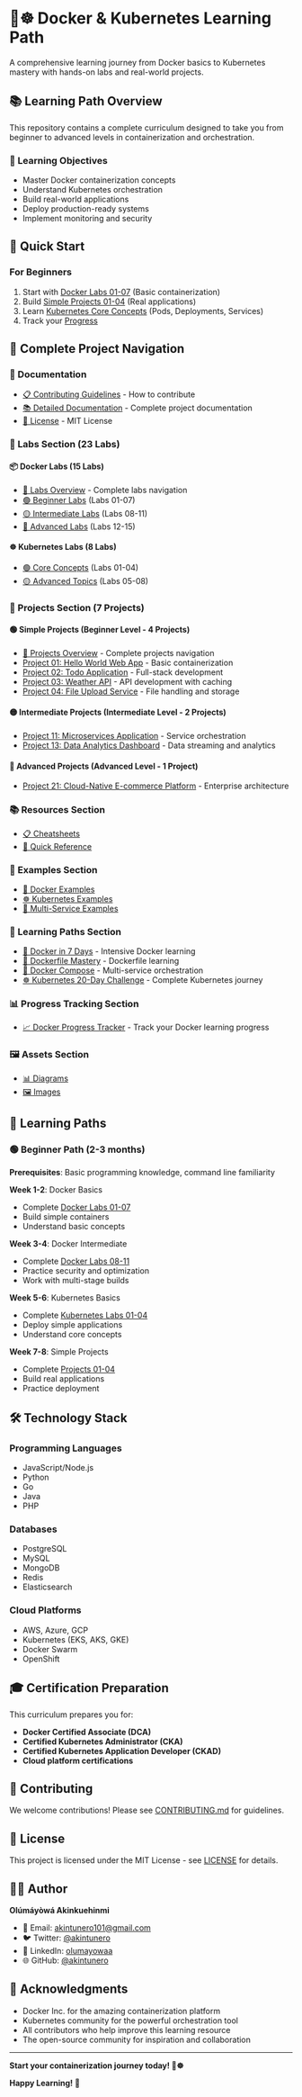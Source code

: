 # 🐳☸️ Docker & Kubernetes Learning Path

A comprehensive learning journey from Docker basics to Kubernetes mastery with hands-on labs and real-world projects.

## 📚 Learning Path Overview

This repository contains a complete curriculum designed to take you from beginner to advanced levels in containerization and orchestration.

### 🎯 Learning Objectives
- Master Docker containerization concepts
- Understand Kubernetes orchestration
- Build real-world applications
- Deploy production-ready systems
- Implement monitoring and security

## 🚀 Quick Start

### For Beginners
1. Start with [Docker Labs 01-07](labs/docker/) (Basic containerization)
2. Build [Simple Projects 01-04](projects/simple/) (Real applications)
3. Learn [Kubernetes Core Concepts](labs/kubernetes/) (Pods, Deployments, Services)
4. Track your [Progress](progress-tracking/)

## 📁 Complete Project Navigation

### 📖 Documentation
- [📋 Contributing Guidelines](documentation/CONTRIBUTING.md) - How to contribute
- [📚 Detailed Documentation](documentation/DOCUMENTATION.md) - Complete project documentation
- [📄 License](documentation/LICENSE) - MIT License

### 🧪 Labs Section (23 Labs)

#### 📦 Docker Labs (15 Labs)
- [📄 Labs Overview](labs/README.md) - Complete labs navigation
- [🟢 Beginner Labs](labs/docker/) (Labs 01-07)
- [🟡 Intermediate Labs](labs/docker/) (Labs 08-11)
- [🔴 Advanced Labs](labs/docker/) (Labs 12-15)

#### ☸️ Kubernetes Labs (8 Labs)
- [🟢 Core Concepts](labs/kubernetes/) (Labs 01-04)
- [🟡 Advanced Topics](labs/kubernetes/) (Labs 05-08)

### 🚀 Projects Section (7 Projects)

#### 🟢 Simple Projects (Beginner Level - 4 Projects)
- [📄 Projects Overview](projects/README.md) - Complete projects navigation
- [Project 01: Hello World Web App](projects/simple/hello-world-web-app/) - Basic containerization
- [Project 02: Todo Application](projects/simple/todo-app/) - Full-stack development
- [Project 03: Weather API](projects/simple/weather-api/) - API development with caching
- [Project 04: File Upload Service](projects/simple/file-upload-service/) - File handling and storage

#### 🟡 Intermediate Projects (Intermediate Level - 2 Projects)
- [Project 11: Microservices Application](projects/intermediate/microservices-app/) - Service orchestration
- [Project 13: Data Analytics Dashboard](projects/intermediate/data-analytics-dashboard/) - Data streaming and analytics

#### 🔴 Advanced Projects (Advanced Level - 1 Project)
- [Project 21: Cloud-Native E-commerce Platform](projects/advanced/cloud-native-app/) - Enterprise architecture

### 📚 Resources Section
- [📋 Cheatsheets](resources/cheatsheets/)
- [📖 Quick Reference](resources/quick-reference/)

### 🎯 Examples Section
- [🐳 Docker Examples](examples/docker/)
- [☸️ Kubernetes Examples](examples/kubernetes/)
- [🔄 Multi-Service Examples](examples/multi-service/)

### 📖 Learning Paths Section
- [🐳 Docker in 7 Days](learning-paths/Docker%20in%207%20Days/) - Intensive Docker learning
- [📄 Dockerfile Mastery](learning-paths/Dockerfile/) - Dockerfile learning
- [🎼 Docker Compose](learning-paths/Docker%20compose/) - Multi-service orchestration
- [☸️ Kubernetes 20-Day Challenge](learning-paths/Kubernetes/) - Complete Kubernetes journey

### 📊 Progress Tracking Section
- [📈 Docker Progress Tracker](progress-tracking/progress-tracker-docker.md) - Track your Docker learning progress

### 🖼️ Assets Section
- [📊 Diagrams](assets/diagrams/)
- [🖼️ Images](assets/images/)

## 🎯 Learning Paths

### 🟢 Beginner Path (2-3 months)
**Prerequisites**: Basic programming knowledge, command line familiarity

**Week 1-2**: Docker Basics
- Complete [Docker Labs 01-07](labs/docker/)
- Build simple containers
- Understand basic concepts

**Week 3-4**: Docker Intermediate
- Complete [Docker Labs 08-11](labs/docker/)
- Practice security and optimization
- Work with multi-stage builds

**Week 5-6**: Kubernetes Basics
- Complete [Kubernetes Labs 01-04](labs/kubernetes/)
- Deploy simple applications
- Understand core concepts

**Week 7-8**: Simple Projects
- Complete [Projects 01-04](projects/simple/)
- Build real applications
- Practice deployment

## 🛠️ Technology Stack

### Programming Languages
- JavaScript/Node.js
- Python
- Go
- Java
- PHP

### Databases
- PostgreSQL
- MySQL
- MongoDB
- Redis
- Elasticsearch

### Cloud Platforms
- AWS, Azure, GCP
- Kubernetes (EKS, AKS, GKE)
- Docker Swarm
- OpenShift

## 🎓 Certification Preparation

This curriculum prepares you for:
- **Docker Certified Associate (DCA)**
- **Certified Kubernetes Administrator (CKA)**
- **Certified Kubernetes Application Developer (CKAD)**
- **Cloud platform certifications**

## 🤝 Contributing

We welcome contributions! Please see [CONTRIBUTING.md](documentation/CONTRIBUTING.md) for guidelines.

## 📄 License

This project is licensed under the MIT License - see [LICENSE](documentation/LICENSE) for details.

## 👨‍💻 Author

**Olúmáyòwá Akinkuehinmi**

- 📧 Email: akintunero101@gmail.com
- 🐦 Twitter: [@akintunero](https://twitter.com/akintunero)
- 💼 LinkedIn: [olumayowaa](https://linkedin.com/in/olumayowaa)
- 🌐 GitHub: [@akintunero](https://github.com/akintunero)

## 🙏 Acknowledgments

- Docker Inc. for the amazing containerization platform
- Kubernetes community for the powerful orchestration tool
- All contributors who help improve this learning resource
- The open-source community for inspiration and collaboration

---

**Start your containerization journey today! 🐳☸️**

**Happy Learning! 🚀**

